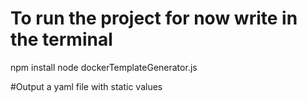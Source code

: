 # To run the project for now write in the terminal
npm install
node dockerTemplateGenerator.js 

#Output a yaml file with static values

